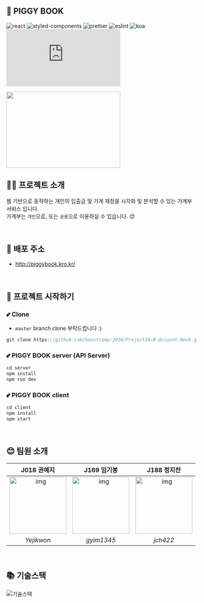 ## 💸 PIGGY BOOK


![react](https://img.shields.io/badge/react-^17.0.1-blue?logo=react)
![styled-components](https://img.shields.io/badge/styledComponents-^5.2.0-blue?logo=styled-components)
![prettier](https://img.shields.io/badge/prettier-^2.1.1-yellow?logo=prettier)
![eslint](https://img.shields.io/badge/eslint-^7.13.0-yellow?logo=eslint)
![koa](https://img.shields.io/badge/koa-^2.13.0-green)
![node.js](https://img.shields.io/badge/node.js-^12.10.0-green?logo=node.js)

<img src="https://user-images.githubusercontent.com/38288479/99702565-493df880-2ad9-11eb-841d-6f9d56b40be4.png" width="300" height="200" />


## 👨‍💻 프로젝트 소개

웹 기반으로 동작하는 개인의 입출금 및 가계 재정을 시각화 및 분석할 수 있는 가계부 서비스 입니다. <br />
가계부는 `개인`으로, 또는 `공용`으로 이용하실 수 있습니다. 😊
 

<br />

## 💫 배포 주소

- http://piggybook.kro.kr/

<br />

## 📌 프로젝트 시작하기

### 💕 Clone
 - `master` branch clone 부탁드립니다 :)
 
```js
git clone https://github.com/boostcamp-2020/Project16-B-Account-Book.git
```

### 💕 PIGGY BOOK server (API Server)
~~~js
cd server
npm install
npm run dev
~~~

### 💕 PIGGY BOOK client
~~~js
cd client
npm install
npm start
~~~

<br />

## 😊 팀원 소개

| J018 권예지 | J169 임기봉  | J188 정지찬  |
| :--------: | :--------: | :---------: |
|   <img src="https://ca.slack-edge.com/T019JFET9H7-U019PBWRG03-8b6c9029f984-512" alt="img" height="150px" width="150px" /> |   <img src="https://avatars2.githubusercontent.com/u/57941049?s=460&u=b20800e6bc681bf4c683143cbcf11b9aa7dcf50c&v=4 =150x150" alt="img" height="150px" width="150px" />     | <img src="https://user-images.githubusercontent.com/38288479/99750943-9e532c00-2b24-11eb-82de-933279ed77dc.png" alt="img" height="150px" width="150px" />
| *Yejikwon*| *gyim1345* |*jch422* |

<br />

## 📚 기술스택
![기술스택](https://user-images.githubusercontent.com/57941049/99750021-f9841f00-2b22-11eb-960e-ee53d59d646d.png)
